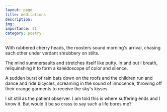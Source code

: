 ```yaml
---
layout: page
title: meditations
description: 
img:
importance: 21
category: poetry
---
```


With rubbered cherry heads,
the roosters sound morning's arrival,
chasing each other under
verdant shrubbery on stilts.

The mind summersaults and
stretches itself like putty.
In and out I breath,
reliquinshing it to form
a kaleidoscope of color and silence.

A sudden burst of rain bats down on the roofs
and the children run and dance and ride bicycles,
screaming in the sound of innocence,
throwing off their orange garments to
receive the sky's kisses.

I sit still as the patient observer.
I am told this is where suffering ends and I know it.
But would it be so crass to say
such a life bores me?